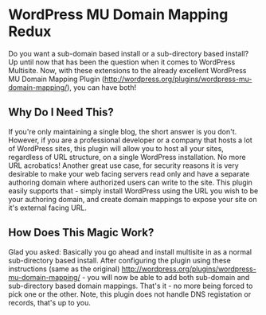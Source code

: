 WordPress MU Domain Mapping Redux
=================================

Do you want a sub-domain based install or a sub-directory based install?
Up until now that has been the question when it comes to WordPress Multisite.
Now, with these extensions to the already excellent WordPress MU Domain Mapping 
Plugin (http://wordpress.org/plugins/wordpress-mu-domain-mapping/), you can have both!

Why Do I Need This?
-------------------

If you're only maintaining a single blog, the short answer is you don't.
However, if you are a professional developer or a company that hosts a lot of
WordPress sites, this plugin will allow you to host all your sites, regardless
of URL structure, on a single WordPress installation.  No more URL acrobatics!
Another great use case, for security reasons it is very desirable to make your
web facing servers read only and have a separate authoring domain where authorized
users can write to the site.  This plugin easily supports that - simply install
WordPress using the URL you wish to be your authoring domain, and create domain
mappings to expose your site on it's external facing URL.

How Does This Magic Work?
-------------------------

Glad you asked: Basically you go ahead and install multisite in as a normal
sub-directory based install.  After configuring the plugin using these instructions
(same as the original) http://wordpress.org/plugins/wordpress-mu-domain-mapping/ - 
you will now be able to add both sub-domain and sub-directory based domain
mappings.  That's it - no more being forced to pick one or the other.
Note, this plugin does not handle DNS registation or records, that's
up to you.